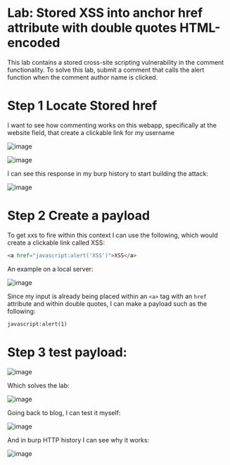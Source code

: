 # Lab: Stored XSS into anchor href attribute with double quotes HTML-encoded

This lab contains a stored cross-site scripting vulnerability in the comment functionality. To solve this lab, submit a comment that calls the alert function when the comment author name is clicked. 

# Step 1 Locate Stored href

I want to see how commenting works on this webapp, specifically at the website field, that create a clickable link for my username

![image](https://user-images.githubusercontent.com/83407557/211164862-b90e868a-cce0-4b8f-b5f8-4927beba1adf.png)

![image](https://user-images.githubusercontent.com/83407557/211164894-9e7d313c-36ad-41e5-b43a-1fac693ca271.png)

I can see this response in my burp history to start building the attack:

![image](https://user-images.githubusercontent.com/83407557/211164956-e26af68a-7788-450f-805f-f4e82805242f.png)

# Step 2 Create a payload

To get xxs to fire within this context I can use the following, which would create a clickable link called XSS:

```html
<a href="javascript:alert('XSS')">XSS</a>
```
An example on a local server:

![image](https://user-images.githubusercontent.com/83407557/211165245-0a59e314-e762-4d35-8c49-bbe82ca86beb.png)

Since my input is already being placed within an `<a>` tag with an `href` attribute and within double quotes, I can make a payload such as the following:

```html
javascript:alert(1)
```
# Step 3 test payload:

![image](https://user-images.githubusercontent.com/83407557/211165332-992d8141-54e1-48d9-a5c2-9ba34154daf8.png)

Which solves the lab:

![image](https://user-images.githubusercontent.com/83407557/211165356-14035377-500f-4648-b35f-2421149b69a5.png)

Going back to blog, I can test it myself:

![image](https://user-images.githubusercontent.com/83407557/211165397-65054d2b-7223-4630-a7ca-1eb2b36e52c8.png)

And in burp HTTP history I can see why it works:

![image](https://user-images.githubusercontent.com/83407557/211165439-cb404457-ba9e-4fed-adca-1f75d97591ae.png)
